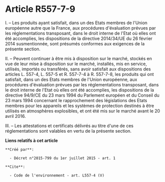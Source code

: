 # Article R557-7-9

I. – Les produits ayant satisfait, dans un des Etats membres de l'Union européenne autre que la France, aux procédures
d'évaluation prévues par les réglementations transposant, dans le droit interne de l'Etat où elles ont été accomplies, les
dispositions de la directive 2014/34/UE du 26 février 2014 susmentionnée, sont présumés conformes aux exigences de la
présente section.

II. – Peuvent continuer à être mis à disposition sur le marché, stockés en vue de leur mise à disposition sur le marché,
installés, mis en service, utilisés, importés ou transférés, sans avoir satisfait aux dispositions des articles L. 557-4, L.
557-5 et R. 557-7-4 à R. 557-7-8, les produits qui ont satisfait, dans un des Etats membres de l'Union européenne, aux
procédures d'évaluation prévues par les réglementations transposant, dans le droit interne de l'Etat où elles ont été
accomplies, les dispositions de la directive 94/9/CE du 23 mars 1994 du Parlement européen et du Conseil du 23 mars 1994
concernant le rapprochement des législations des Etats membres pour les appareils et les systèmes de protection destinés à
être utilisés en atmosphères explosibles, et ont été mis sur le marché avant le 20 avril 2016.

III. – Les attestations et certificats délivrés au titre d'une de ces réglementations sont valables en vertu de la présente
section.

**Liens relatifs à cet article**

	**Créé par**:

	  - Décret n°2015-799 du 1er juillet 2015 - art. 1

	**Cite**:

	  - Code de l'environnement - art. L557-4 (V)
